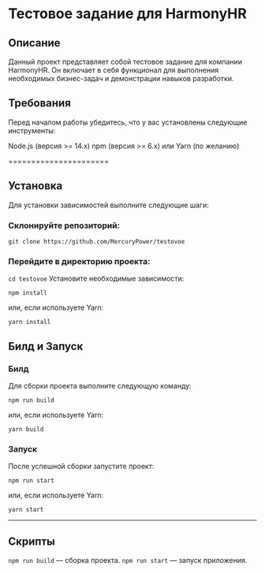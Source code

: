# Тестовое задание для HarmonyHR

## Описание
Данный проект представляет собой тестовое задание для компании HarmonyHR. Он включает в себя функционал для выполнения необходимых бизнес-задач и демонстрации навыков разработки.

## Требования
Перед началом работы убедитесь, что у вас установлены следующие инструменты:

Node.js (версия >= 14.x)
npm (версия >= 6.x) или Yarn (по желанию)

======================
## Установка
Для установки зависимостей выполните следующие шаги:

### Склонируйте репозиторий:

`git clone https://github.com/MercuryPower/testovoe`

### Перейдите в директорию проекта:

`cd testovoe`
Установите необходимые зависимости:

`npm install`

 или, если используете Yarn:

`yarn install`

## Билд и Запуск
### Билд
Для сборки проекта выполните следующую команду:


`npm run build`

или, если используете Yarn:

`yarn build`

### Запуск
После успешной сборки запустите проект:

`npm run start`

или, если используете Yarn:

`yarn start`

------------
## Скрипты
`npm run build` — сборка проекта.
`npm run start` — запуск приложения.
